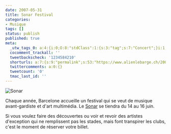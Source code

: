 ```yaml
---
date: 2007-05-31
title: Sonar Festival
categories:
- Musique
tags: []
status: publish
published: true
meta:
  _utw_tags_0: a:4:{i:0;O:8:"stdClass":1:{s:3:"tag";s:7:"Concert";}i:1;O:8:"stdClass":1:{s:3:"tag";s:7:"Médias";}i:2;O:8:"stdClass":1:{s:3:"tag";s:7:"Musique";}i:3;O:8:"stdClass":1:{s:3:"tag";s:11:"Technologie";}}
  cocomment_trackall: ''
  tweetbackscheck: '1234584210'
  shorturls: a:7:{s:9:"permalink";s:53:"https://www.alienlebarge.ch/2007/05/31/sonar-festival/";s:7:"tinyurl";s:25:"https://tinyurl.com/bd8bk5";s:4:"isgd";s:17:"https://is.gd/ip5w";s:5:"bitly";s:19:"https://bit.ly/11i1o";s:5:"snipr";s:22:"https://snipr.com/bb3hu";s:5:"snurl";s:22:"https://snurl.com/bb3hu";s:7:"snipurl";s:24:"https://snipurl.com/bb3hu";}
  twittercomments: a:0:{}
  tweetcount: '0'
  tmac_last_id: ''
---
```

<img src="https://dlgjp9x71cipk.cloudfront.net/2007/05/sonar.png" alt="Sonar" />

Chaque année, Barcelone accueille un festival qui se veut de musique avant-gardiste et d'art multimédia. Le <a href="https://www.sonar.es/" title="Le site du Festival Sonar">Sonar</a> se tiendra du 14 au 16 juin.

Si vous voulez faire des découvertes ou voir et revoir des artistes d'exception qui ne remplissent pas les stades, mais font transpirer les clubs, c'est le moment de réserver votre billet.
